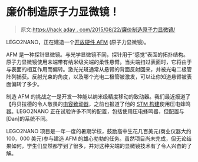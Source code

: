 # 廉价制造原子力显微镜！

> 原文:[https://hack aday . com/2015/08/22/廉价制造原子力显微镜/](https://hackaday.com/2015/08/22/building-an-atomic-force-microscope-on-the-cheap/)

LEGO2NANO，正在建造一个[开放硬件 AFM](http://openafm.com/blog/) (原子力显微镜)。

AFM 是一种探针显微镜。与光学显微镜不同，探针用于“感觉”表面的拓扑结构。原子力显微镜使用末端带有纳米级尖端的柔性悬臂。当尖端扫过表面时，它将由于与表面的相互作用而偏转。激光光斑通常从悬臂的背面反射回来，并被光电二极管阵列捕获。反射光束的角度，以及哪个光电二极管被激发，可以让你知道悬臂被表面偏转了多少。

制造 AFM 的挑战之一是开发一种能以纳米级精度移动的致动器。我们最近报道了【丹贝拉德的令人敬畏的[电容致动器](http://hackaday.com/2015/08/20/using-a-capacitor-as-an-actuator/)，之前也报道了他的 [STM 构建](http://hackaday.com/2015/01/13/cheap-diy-microscope-sees-individual-atoms/)使用压电蜂鸣器。LEGO2NANO 正在试验许多不同的配置，包括使用压电蜂鸣器，但配置与[Dan]的系统不同。

LEGO2NANO 项目是一年一度的暑期学校，鼓励高中生花几百美元(商业仪器大约 100，000 美元)参与建造 AFM 的雄心勃勃的任务。虽然项目尚未完成，但无论结果如何，学生们显然都学到了很多，并对这种尖端的显微镜技术有了令人兴奋的了解。